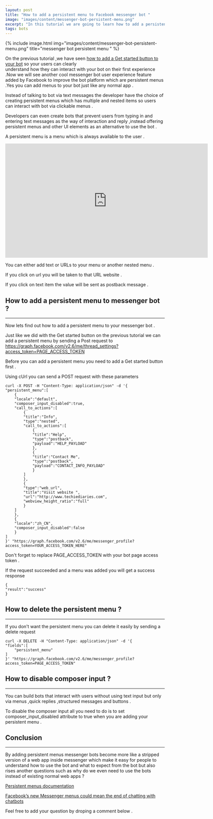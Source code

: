 ```yaml
---
layout: post
title: "How to add a persistent menu to Facebook messenger bot "
image: "images/content/messenger-bot-persistent-menu.png"
excerpt: "In this tutorial we are going to learn how to add a persistent menu to Facebook messenger bot  " 
tags: bots 
---
```


{% include image.html 
    img="images/content/messenger-bot-persistent-menu.png" 
    title="messenger bot persistent menu " 
%}

On the previous tutorial ,we have seen [how to add a Get started button to your bot]() so your users can clearly  
understand how they can interact with your bot on their first experience .Now we will see another cool messenger bot
user experience feature added by Facebook to improve the bot platform which are persistent menus .Yes you can 
add menus to your bot just like any normal app .

Instead of talking to bot via text messages the developer have the choice of creating persistent menus which has 
multiple and nested items so users can interact with bot via clickable menus .

Developers can even create bots that prevent users from typing in and entering text messages as the way 
of interaction and reply ,instead offering persistent menus and other UI elements as an alternative to 
use the bot .

A persistent menu is a menu which is always available to the user .

<iframe width="640" height="360" src="https://www.youtube.com/embed/AL-jFEFamTU" frameborder="0" allowfullscreen></iframe>


You can either add text or URLs to your menu or another nested menu  .

If you click on url you will be taken to that URL website .

If you click on text item the value will be sent as postback message .

How to add a persistent menu to messenger bot ?
------------------------------------------------
------------------------------------------------
 
Now lets find out how to add a persistent menu to your messenger bot .

Just like we did with the Get started button on the previous tutorial we can add a persistent menu by 
sending a Post request to https://graph.facebook.com/v2.6/me/thread_settings?access_token=PAGE_ACCESS_TOKEN

Before you can add a persistent menu you need to add a Get started button first .

Using cUrl you can send a POST request with these parameters 

    curl -X POST -H "Content-Type: application/json" -d '{
    "persistent_menu":[
        {
        "locale":"default",
        "composer_input_disabled":true,
        "call_to_actions":[
            {
            "title":"Info",
            "type":"nested",
            "call_to_actions":[
                {
                "title":"Help",
                "type":"postback",
                "payload":"HELP_PAYLOAD"
                },
                {
                "title":"Contact Me",
                "type":"postback",
                "payload":"CONTACT_INFO_PAYLOAD"
                }
            ]
            },
            {
            "type":"web_url",
            "title":"Visit website ",
            "url":"http://www.techiediaries.com",
            "webview_height_ratio":"full"
            }
        ]
        },
        {
        "locale":"zh_CN",
        "composer_input_disabled":false
        }
    ]
    }' "https://graph.facebook.com/v2.6/me/messenger_profile?access_token=YOUR_ACCESS_TOKEN_HERE"


Don't forget to replace PAGE_ACCESS_TOKEN with your bot page access token .

If the request succeeded and a menu was added you will get a success response 

    {
    "result":"success"
    }  


How to delete the persistent menu ?
------------------------------------
------------------------------------

If you don't want the persistent menu you can delete it easily by sending a delete request 

    curl -X DELETE -H "Content-Type: application/json" -d '{
    "fields":[
        "persistent_menu"
    ]
    }' "https://graph.facebook.com/v2.6/me/messenger_profile?access_token=PAGE_ACCESS_TOKEN"    


How to disable composer input ?
--------------------------------
--------------------------------

You can build bots that interact with users without using text input but only via menus ,quick replies ,structured
messages and buttons .

To disable the composer input all you need to do is to set composer_input_disabled attribute to true when you are
adding your persistent menu .


Conclusion
----------
----------

By adding persistent menus messenger bots become more like a stripped version of a web app inside messenger which
make it easy for people to understand how to use the bot and what to expect from the bot but also rises another
questions such as why do we even need to use the bots instead of existing normal web apps ?

[Persistent menus documentation](https://developers.facebook.com/docs/messenger-platform/thread-settings/persistent-menu)

[Facebook’s new Messenger menus could mean the end of chatting with chatbots](http://www.digitaltrends.com/mobile/facebook-messenger-chatbot-menus/)

Feel free to add your question by droping a comment below .
